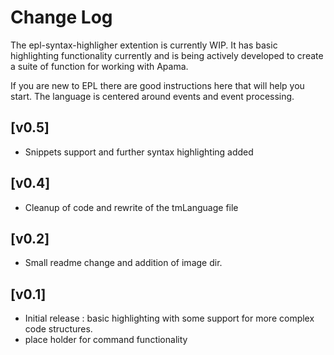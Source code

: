 # Change Log

The epl-syntax-highligher extention is currently WIP. It has basic highlighting functionality currently and is being actively developed to create a suite of function for working with Apama.

If you are new to EPL there are good instructions here that will help you start. The language is centered around events and event processing.

## [v0.5]

- Snippets support and further syntax highlighting added

## [v0.4]

- Cleanup of code and rewrite of the tmLanguage file

## [v0.2]

- Small readme change and addition of image dir.

## [v0.1]

- Initial release : basic highlighting with some support for more complex code structures.
- place holder for command functionality